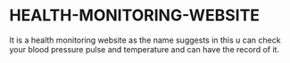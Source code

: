 # HEALTH-MONITORING-WEBSITE
It is a health monitoring website as the name suggests in this u can check your blood pressure pulse and temperature and can have the record of it. 
